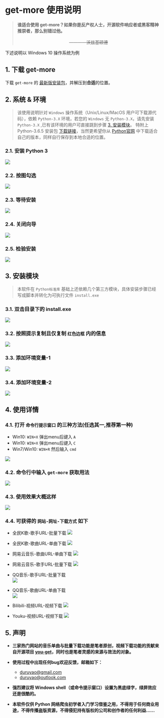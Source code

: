 # get-more 使用说明

> **谁适合使用 get-more？如果你是反产权人士，开源软件响应者或黑客精神推崇者，那么别错过他。**
&emsp;&emsp;&emsp;&emsp;&emsp;&emsp;&emsp;&emsp;&emsp;&emsp;&emsp;&emsp;&emsp;&emsp;&emsp;&emsp;&emsp;&emsp;&emsp;&emsp;&emsp;&emsp;&emsp;&emsp;&emsp;&emsp;&emsp;&emsp;&emsp;&emsp;&emsp;&emsp;&emsp;&emsp;&emsp;&emsp;&emsp;&emsp;&emsp;&emsp;&emsp;&emsp;&emsp;&emsp;&emsp;————~~沃兹基硕德~~


下述说明以 Windows 10 操作系统为例

## 1. 下载 get-more

下载 `get-more` 的 [最新版安装包](https://github.com/duruyao/get-more/releases)，并解压到**合适**的位置。

## 2. 系统 & 环境
> 该使用说明针对 `Windows` 操作系统（Unix/Linux/MacOS 用户可下载源代码），依赖 `Python-3.X` 环境，若您的 `Windows` 无 `Python-3.X`，请先安装 `Python-3.X` ,已有该环境的用户可直接跳到步骤 [3. 安装模块](#3)。
特附上 Python-3.6.5 安装包 [下载链接](https://share.weiyun.com/52UCsyb)，当然更希望你从 [Python官网](https://www.python.org/) 中下载适合自己的版本，同样自行保存到本地合适的位置。

### 2.1. **安装 Python 3**

![](img/1.png)

### 2.2. **按图勾选**

![](img/py-install-1.png)

### 2.3. **等待安装**

![](img/py-install-2.png)

### 2.4. **关闭向导**

![](img/py-install-3.png)

### 2.5. **检验安装**

![](img/py-success.png)

<h2 id="3"> 3. 安装模块 </h2>

> 本软件在 `Python标准库` 基础上还依赖几个第三方模块，具体安装步骤已经写成脚本并转化为可执行文件 `install.exe`

### 3.1. **双击目录下的 install.exe**

![](img/2.png)

### 3.2. **按照提示复制且仅复制 `红色边框` 内的信息**

![](img/install-module.png)

### 3.3. **添加环境变量-1**

![](img/path-1.png)

### 3.4. **添加环境变量-2**

![](img/path-2.png)

## 4. 使用详情

### 4.1. **打开 `命令行提示窗口` 的三种方法(任选其一,推荐第一种)**

- Win10:        `WIN+X` 弹出menu后键入 `A`
- Win10:        `WIN+X` 弹出menu后键入 `C`
- Win7/Win10:   `WIN+R` 然后输入 `cmd`

![](img/command-1.png)

### 4.2. **命令行中输入 `get-more` 获取用法**

![](img/3.png)

### 4.3. **使用效果大概这样**

![](img/4.png)

### 4.4. **可获得的 `网站-网址-下载方式` 如下**

- 全民K歌-歌手URL-批量下载 
![](img/u1.png)

- 全民K歌-歌曲URL-单曲下载 
![](img/u2.png)

- 网易云音乐-歌曲URL-单曲下载 
![](img/u3.png)

- 网易云音乐-歌手URL-批量下载 
![](img/u4.png)

- QQ音乐-歌手URL-批量下载  
![](img/u5.png)

- QQ音乐-歌曲URL-单曲下载  
![](img/u6.png)

- Bilibili-视频URL-视频下载
![](img/u7.png)

- Youku-视频URL-视频下载
![](img/u8.png)

## 5. 声明

- **三家热门网站的音乐单曲与批量下载功能是笔者原创，视频下载功能的贡献来自开源项目 [you-get](https://github.com/soimort/you-get)，同时也是笔者灵感的来源与效法的对象。**

- **使用过程中出现任何bug欢迎反馈，邮箱如下：**
    - duruyao@gmail.com
    - duruyao@outlook.com
 
- **强烈建议将 Windows shell（或命令提示窗口）设置为黑底绿字，绿屏效应还是很酷的。**

- **本软件仅供 Python 网络爬虫初学者入门学习借鉴之用，不得用于任何商业用途，不得传播盗版资源，不得侵犯持有版权的公司和创作者的任何利益......**
